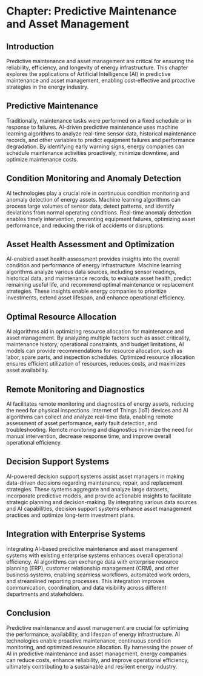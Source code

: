 Chapter: Predictive Maintenance and Asset Management
====================================================

Introduction
------------

Predictive maintenance and asset management are critical for ensuring the reliability, efficiency, and longevity of energy infrastructure. This chapter explores the applications of Artificial Intelligence (AI) in predictive maintenance and asset management, enabling cost-effective and proactive strategies in the energy industry.

Predictive Maintenance
----------------------

Traditionally, maintenance tasks were performed on a fixed schedule or in response to failures. AI-driven predictive maintenance uses machine learning algorithms to analyze real-time sensor data, historical maintenance records, and other variables to predict equipment failures and performance degradation. By identifying early warning signs, energy companies can schedule maintenance activities proactively, minimize downtime, and optimize maintenance costs.

Condition Monitoring and Anomaly Detection
------------------------------------------

AI technologies play a crucial role in continuous condition monitoring and anomaly detection of energy assets. Machine learning algorithms can process large volumes of sensor data, detect patterns, and identify deviations from normal operating conditions. Real-time anomaly detection enables timely intervention, preventing equipment failures, optimizing asset performance, and reducing the risk of accidents or disruptions.

Asset Health Assessment and Optimization
----------------------------------------

AI-enabled asset health assessment provides insights into the overall condition and performance of energy infrastructure. Machine learning algorithms analyze various data sources, including sensor readings, historical data, and maintenance records, to evaluate asset health, predict remaining useful life, and recommend optimal maintenance or replacement strategies. These insights enable energy companies to prioritize investments, extend asset lifespan, and enhance operational efficiency.

Optimal Resource Allocation
---------------------------

AI algorithms aid in optimizing resource allocation for maintenance and asset management. By analyzing multiple factors such as asset criticality, maintenance history, operational constraints, and budget limitations, AI models can provide recommendations for resource allocation, such as labor, spare parts, and inspection schedules. Optimized resource allocation ensures efficient utilization of resources, reduces costs, and maximizes asset availability.

Remote Monitoring and Diagnostics
---------------------------------

AI facilitates remote monitoring and diagnostics of energy assets, reducing the need for physical inspections. Internet of Things (IoT) devices and AI algorithms can collect and analyze real-time data, enabling remote assessment of asset performance, early fault detection, and troubleshooting. Remote monitoring and diagnostics minimize the need for manual intervention, decrease response time, and improve overall operational efficiency.

Decision Support Systems
------------------------

AI-powered decision support systems assist asset managers in making data-driven decisions regarding maintenance, repair, and replacement strategies. These systems aggregate and analyze large datasets, incorporate predictive models, and provide actionable insights to facilitate strategic planning and decision-making. By integrating various data sources and AI capabilities, decision support systems enhance asset management practices and optimize long-term investment plans.

Integration with Enterprise Systems
-----------------------------------

Integrating AI-based predictive maintenance and asset management systems with existing enterprise systems enhances overall operational efficiency. AI algorithms can exchange data with enterprise resource planning (ERP), customer relationship management (CRM), and other business systems, enabling seamless workflows, automated work orders, and streamlined reporting processes. This integration improves communication, coordination, and data visibility across different departments and stakeholders.

Conclusion
----------

Predictive maintenance and asset management are crucial for optimizing the performance, availability, and lifespan of energy infrastructure. AI technologies enable proactive maintenance, continuous condition monitoring, and optimized resource allocation. By harnessing the power of AI in predictive maintenance and asset management, energy companies can reduce costs, enhance reliability, and improve operational efficiency, ultimately contributing to a sustainable and resilient energy industry.
